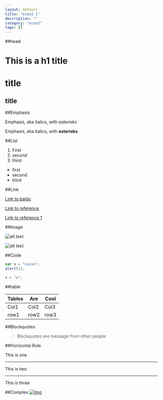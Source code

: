 ```yaml
---
layout: default
title: "ecma3 1"
description: ""
category: "ecma3"
tags: []
---
```


##head

# This is a h1 title

title
======

title
-----

##Emphasis

Emphasis, aka italics, with *asterisks* 

Emphasis, aka italics, with **asterisks**

##List

1. First
2. second
3. third

* first
* second
* third

##Link

[Link to baidu](http://www.baidu.com/ "this is a link title")

[Link to reference][AAAA]

[Link to reference 1][1]

[AAAA]:http://www.google.com/ "google"
[1]:http://www.github.com/

##Image

![alt text](https://www.google.co.jp/images/nav_logo195.png "google spirits")

![alt text][2]

[2]:https://ss0.bdstatic.com/5a21bjqh_Q23odCf/static/superplus/img/logo_white_ee663702.png "baidu"

##Code

```javascript
var s = "xxxxx";
alert(2);
```

```python
s = "a";
```
##table

| Tables |Are |Cool|
|--------|----|----|
|Col1|Col2|Col3|
|row1|row2|row3|

##Blockquotes

> Blockquotes are message from other people


##Horizontal Rule

This is one

---

This is two

****

This is three

##Complex
[![Img][2]][1]

